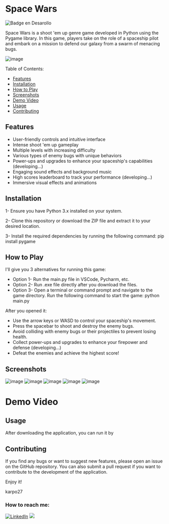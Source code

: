 # Space Wars
![Badge en Desarollo](https://img.shields.io/badge/STATUS-%20DEVELOPMENT-green)

Space Wars is a shoot 'em up genre game developed in Python using the Pygame library. 
In this game, players take on the role of a spaceship pilot and embark on a mission to defend our galaxy from a swarm of menacing bugs.

![image](https://github.com/karpo27/Space_Wars/assets/54405665/f71fdba4-3a4c-4041-ab01-7f91c508ffc7)

Table of Contents:

- [Features](#Features)
- [Installation](#Installation)
- [How to Play](#How-to-Play)
- [Screenshots](#Screenshots)
- [Demo Video](#Demo-Video)
- [Usage](#Usage)
- [Contributing](#Contributing)

## Features
- User-friendly controls and intuitive interface
- Intense shoot 'em up gameplay
- Multiple levels with increasing difficulty
- Various types of enemy bugs with unique behaviors
- Power-ups and upgrades to enhance your spaceship's capabilities (developing...)
- Engaging sound effects and background music
- High scores leaderboard to track your performance (developing...)
- Immersive visual effects and animations

## Installation

1- Ensure you have Python 3.x installed on your system.

2- Clone this repository or download the ZIP file and extract it to your desired location.

3- Install the required dependencies by running the following command: pip install pygame

## How to Play

I'll give you 3 alternatives for running this game:

- Option 1- Run the main.py file in VSCode, Pycharm, etc.
- Option 2- Run .exe file directly after you download the files.
- Option 3- Open a terminal or command prompt and navigate to the game directory. Run the following command to start the game: python main.py

After you opened it:

- Use the arrow keys or WASD to control your spaceship's movement.
- Press the spacebar to shoot and destroy the enemy bugs.
- Avoid colliding with enemy bugs or their projectiles to prevent losing health.
- Collect power-ups and upgrades to enhance your firepower and defense (developing...)
- Defeat the enemies and achieve the highest score!

## Screenshots

![image](https://github.com/karpo27/Space_Wars/assets/54405665/8092511f-b382-4013-a550-98bb4d7314f7)
![image](https://github.com/karpo27/Space_Wars/assets/54405665/51628602-5a11-422e-9b3f-1201228c594e)
![image](https://github.com/karpo27/Space_Wars/assets/54405665/4fa16aa1-d29d-401f-acd8-6b635cee7d5b)
![image](https://github.com/karpo27/Space_Wars/assets/54405665/d3f8d6c7-99d2-4d4d-b2ea-a42ccfa364a5)
![image](https://github.com/karpo27/Space_Wars/assets/54405665/1234f6d9-744b-4841-96e3-6315169f0f03)

# Demo Video

## Usage
After downloading the application, you can run it by 

## Contributing
If you find any bugs or want to suggest new features, please open an issue on the GitHub repository. You can also submit a pull request if you want to contribute to the development of the application.

Enjoy it!

karpo27

### How to reach me:

[![LinkedIn](https://img.shields.io/badge/LinkedIn-0077B5?style=for-the-badge&logo=linkedin&logoColor=white)](https://www.linkedin.com/in/julian-giudice-940771a1/)
<a href = "mailto:juliangiudice@hotmail.com"><img src="https://img.shields.io/badge/Gmail-D14836?style=for-the-badge&logo=gmail&logoColor=white" target="_blank"></a>
